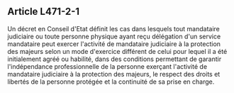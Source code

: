 ## Article L471-2-1


Un décret en Conseil d'Etat définit les cas dans lesquels tout mandataire judiciaire ou toute personne
physique ayant reçu délégation d'un service mandataire peut exercer l'activité de mandataire judiciaire à la
protection des majeurs selon un mode d'exercice différent de celui pour lequel il a été initialement agréé ou
habilité, dans des conditions permettant de garantir l'indépendance professionnelle de la personne exerçant
l'activité de mandataire judiciaire à la protection des majeurs, le respect des droits et libertés de la personne
protégée et la continuité de sa prise en charge.

